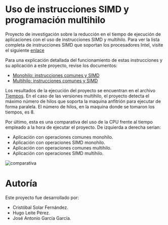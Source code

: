 # Uso de instrucciones SIMD y programación multihilo #

Proyecto de investigación sobre la reducción en el tiempo de ejecución de aplicaciones con el uso de instrucciones SIMD y multihilo. Para ver la lista completa de instrucciones SIMD que soportan los procesadores Intel, visite el siguiente [enlace](https://software.intel.com/sites/landingpage/IntrinsicsGuide/)

Para una explicación detallada del funcionamiento de estas instrucciones y su aplicación a este proyecto, revise los documentos:
- [Monohilo: instrucciones comunes y SIMD](https://github.com/MrKarrter/SIMD_Multihilo/blob/master/Documentacion/Fase%20Monohilo.pdf)
- [Multihilo: instrucciones comunes y SIMD](https://github.com/MrKarrter/SIMD_Multihilo/blob/master/Documentacion/Fase%20Multihilo.pdf)

Los resultados de la ejecución del proyecto se encuentran en el archivo [Tiempos](https://github.com/MrKarrter/SIMD_Multihilo/blob/master/Documentacion/Tiempos.xlsx). En el caso de las versiones multihilo, el proyecto detecta el máximo número de hilos que soporta la maquina anfitrión para ejecutar de forma paralela. El número de hilos, en la maquina donde se tomaron los tiempos, es 8.

Por último, esta es una comparativa del uso de la CPU frente al tiempo empleado a la hora de ejecutar el proyecto. De izquierda a derecha serian:
- Aplicación con operaciones comunes monohilo.
- Aplicación con operaciones SIMD monohilo.
- Aplicación con operaciones comunes multihilo.
- Aplicación con operaciones SIMD multihilo.

![comparativa](https://github.com/MrKarrter/SIMD_Multihilo/blob/master/Documentacion/Captura%20Total%20Tiempos.jpg)

# Autoría #

Este proyecto fue desarrollado por:
- Cristóbal Solar Fernández.
- Hugo Leite Pérez.
- José Antonio García García.

